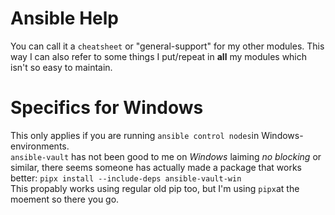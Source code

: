 Ansible Help
============
You can call it a `cheatsheet` or "general-support" for my other modules. This way I can also refer to some things I put/repeat in **all** my modules which isn't so easy to maintain.

# Specifics for Windows
This only applies if you are running `ansible control nodes`in Windows-environments.  
`ansible-vault` has not been good to me on *Windows* laiming *no blocking* or similar, there seems someone has actually made a package that works better:
`pipx install --include-deps ansible-vault-win`  
This propably works using regular old pip too, but I'm using `pipx`at the moement so there you go.